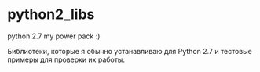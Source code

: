 python2_libs
============

python 2.7 my power pack :)

Библиотеки, которые я обычно устанавливаю для Python 2.7 и тестовые примеры для проверки их работы.